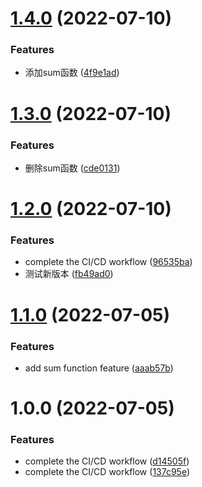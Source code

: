 # [1.4.0](https://github.com/HunterXing/auto-deploy-front/compare/v1.3.0...v1.4.0) (2022-07-10)


### Features

* 添加sum函数 ([4f9e1ad](https://github.com/HunterXing/auto-deploy-front/commit/4f9e1ad7216da53fc80719c3b147c0e261a22110))

# [1.3.0](https://github.com/HunterXing/auto-deploy-front/compare/v1.2.0...v1.3.0) (2022-07-10)


### Features

* 删除sum函数 ([cde0131](https://github.com/HunterXing/auto-deploy-front/commit/cde0131d7ceeb99df1d06a74bdc4e81adab60c11))

# [1.2.0](https://github.com/HunterXing/auto-deploy-front/compare/v1.1.0...v1.2.0) (2022-07-10)


### Features

* complete the CI/CD workflow ([96535ba](https://github.com/HunterXing/auto-deploy-front/commit/96535ba722b40b6eb276d8a90e7cebd45287d7f1))
* 测试新版本 ([fb49ad0](https://github.com/HunterXing/auto-deploy-front/commit/fb49ad05cf0141685d0a1fea1702e8f89da524e7))

# [1.1.0](https://github.com/HunterXing/auto-deploy-front/compare/v1.0.0...v1.1.0) (2022-07-05)


### Features

* add sum function feature ([aaab57b](https://github.com/HunterXing/auto-deploy-front/commit/aaab57bbe31218e6dd9bb2fddf9d9d5ac1d2d830))

# 1.0.0 (2022-07-05)


### Features

* complete the CI/CD workflow ([d14505f](https://github.com/HunterXing/auto-deploy-front/commit/d14505f625bad2ca1c235f3952bb58d6a919f844))
* complete the CI/CD workflow ([137c95e](https://github.com/HunterXing/auto-deploy-front/commit/137c95e09ebe5944f6ce3eefcfd954b080d456a0))
